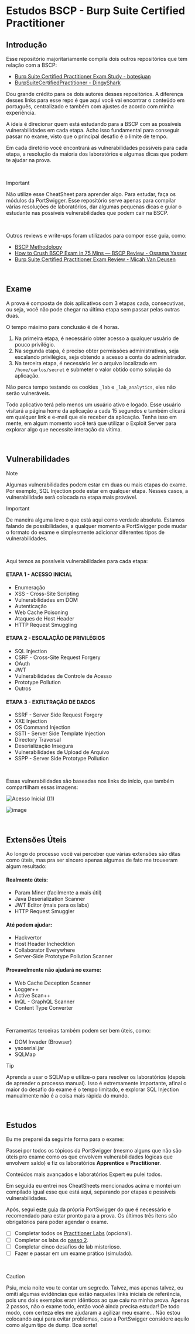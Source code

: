 # Estudos BSCP - Burp Suite Certified Practitioner

## Introdução
Esse repositório majoritariamente compila dois outros repositórios que tem relação com a BSCP:
* [Burp Suite Certified Practitioner Exam Study - botesjuan](https://github.com/botesjuan/Burp-Suite-Certified-Practitioner-Exam-Study)
* [BurpSuiteCertifiedPractitioner - DingyShark](https://github.com/DingyShark/BurpSuiteCertifiedPractitioner)

Dou grande crédito para os dois autores desses repositórios. A diferença desses links para esse repo é que aqui você vai encontrar o conteúdo em português, centralizado e também com ajustes de acordo com minha experiência.

A ideia é direcionar quem está estudando para a BSCP com as possíveis vulnerabilidades em cada etapa. Acho isso fundamental para conseguir passar no exame, visto que o principal desafio é o limite de tempo.

Em cada diretório você encontrará as vulnerabilidades possíveis para cada etapa, a resolução da maioria dos laboratórios e algumas dicas que podem te ajudar na prova.

<br>

> [!IMPORTANT]  
> Não utilize esse CheatSheet para aprender algo. Para estudar, faça os módulos da PortSwigger. Esse repositório serve apenas para compilar várias resoluções de laboratórios, dar algumas pequenas dicas e guiar o estudante nas possíveis vulnerabilidades que podem cair na BSCP.

<br>

Outros reviews e write-ups foram utilizados para compor esse guia, como:
* [BSCP Methodology](https://bscpcheatsheet.gitbook.io/exam)
* [How to Crush BSCP Exam in 75 Mins — BSCP Review - Ossama Yasser](https://medium.com/@ossamayasserr/how-to-crush-bscp-exam-in-75-mins-bscp-review-0b207a17e26d)
* [Burp Suite Certified Practitioner Exam Review - Micah Van Deusen](https://micahvandeusen.com/burp-suite-certified-practitioner-exam-review/)

<br>

## Exame

A prova é composta de dois aplicativos com 3 etapas cada, consecutivas, ou seja, você não pode chegar na última etapa sem passar pelas outras duas.

O tempo máximo para conclusão é de 4 horas.

1. Na primeira etapa, é necessário obter acesso a qualquer usuário de pouco privilégio.
2. Na segunda etapa, é preciso obter permissões administrativas, seja escalando privilégios, seja obtendo a acesso a conta do administrador.
3. Na terceira etapa, é necessário ler o arquivo localizado em `/home/carlos/secret` e submeter o valor obtido como solução da aplicação.

Não perca tempo testando os cookies `_lab` e `_lab_analytics`, eles não serão vulneráveis.

Todo aplicativo terá pelo menos um usuário ativo e logado. Esse usuário visitará a página home da aplicação a cada 15 segundos e também clicará em qualquer link e e-mail que ele receber da aplicação. Tenha isso em mente, em algum momento você terá que utilizar o Exploit Server para explorar algo que necessite interação da vítima.

<br>

## Vulnerabilidades
> [!NOTE]  
> Algumas vulnerabilidades podem estar em duas ou mais etapas do exame. Por exemplo, SQL Injection pode estar em qualquer etapa. Nesses casos, a vulnerabilidade será colocada na etapa mais provável.

> [!IMPORTANT]  
> De maneira alguma leve o que está aqui como verdade absoluta. Estamos falando de possibilidades, a qualquer momento a PortSwigger pode mudar o formato do exame e simplesmente adicionar diferentes tipos de vulnerabilidades.

<br>

Aqui temos as possíveis vulnerabilidades para cada etapa:

#### ETAPA 1 - ACESSO INICIAL
* Enumeração
* XSS - Cross-Site Scripting
* Vulnerabilidades em DOM
* Autenticação
* Web Cache Poisoning
* Ataques de Host Header
* HTTP Request Smuggling

#### ETAPA 2 - ESCALAÇÃO DE PRIVILÉGIOS
* SQL Injection
* CSRF - Cross-Site Request Forgery
* OAuth
* JWT
* Vulnerabilidades de Controle de Acesso
* Prototype Pollution
* Outros

#### ETAPA 3 - EXFILTRAÇÃO DE DADOS
* SSRF - Server Side Request Forgery
* XXE Injection
* OS Command Injection
* SSTI - Server Side Template Injection
* Directory Traversal
* Deserialização Insegura
* Vulnerabilidades de Upload de Arquivo
* SSPP - Server Side Prototype Pollution

<br>

Essas vulnerabilidades são baseadas nos links do início, que também compartilham essas imagens:

![Acesso Inicial ((1)](https://github.com/user-attachments/assets/faa4597a-46b8-420e-bfe0-de61dbceeae0)

![image](https://github.com/user-attachments/assets/5fdc252f-befd-433c-b200-58c567fa4182)

<br>

## Extensões Úteis
Ao longo do processo você vai perceber que várias extensões são ditas como úteis, mas pra ser sincero apenas algumas de fato me trouxeram algum resultado:

#### Realmente úteis:
* Param Miner (facilmente a mais útil)
* Java Deserialization Scanner
* JWT Editor (mais para os labs)
* HTTP Request Smuggler

#### Até podem ajudar:
* Hackvertor
* Host Header Inchecktion
* Collaborator Everywhere
* Server-Side Prototype Pollution Scanner

#### Provavelmente não ajudará no exame:
* Web Cache Deception Scanner
* Logger++
* Active Scan++
* InQL - GraphQL Scanner
* Content Type Converter

<br>

Ferramentas terceiras também podem ser bem úteis, como:
* DOM Invader (Browser)
* ysoserial.jar
* SQLMap

> [!TIP]
> Aprenda a usar o SQLMap e utilize-o para resolver os laboratórios (depois de aprender o processo manual). Isso é extremamente importante, afinal o maior do desafio do exame é o tempo limitado, e explorar SQL Injection manualmente não é a coisa mais rápida do mundo.

<br>

## Estudos
Eu me preparei da seguinte forma para o exame:

Passei por todos os tópicos da PortSwigger (mesmo alguns que não são úteis pro exame como os que envolvem vulnerabilidades lógicas que envolvem saldo) e fiz os laboratórios **Apprentice** e **Practitioner**.

Conteúdos mais avançados e laboratórios Expert eu pulei todos.

Em seguida eu entrei nos CheatSheets mencionados acima e montei um compilado igual esse que está aqui, separando por etapas e possíveis vulnerabilidades.

Após, segui [este guia](https://portswigger.net/web-security/certification/how-to-prepare) da própria PortSwigger do que é necessário e recomendado para estar pronto para a prova. Os últimos três itens são obrigatórios para poder agendar o exame.

- [ ] Completar todos os [Practitioner Labs](https://portswigger.net/web-security/certification/how-to-prepare/practitioner-labs-prep-step-one) (opcional).
- [ ] Completar os labs do [passo 2](https://portswigger.net/web-security/certification/how-to-prepare).
- [ ] Completar cinco desafios de lab misterioso.
- [ ] Fazer e passar em um exame prático (simulado).

<br>

> [!CAUTION]
> Psiu, meia noite vou te contar um segredo. Talvez, mas apenas talvez, eu omiti algumas evidências que estão naqueles links iniciais de referência, pois uns dois exemplos eram idênticos ao que caiu na minha prova. Apenas 2 passos, não o exame todo, então você ainda precisa estudar! De todo modo, com certeza eles me ajudaram a agilizar meu exame... Não estou colocando aqui para evitar problemas, caso a PortSwigger considere aquilo como algum tipo de dump. Boa sorte!
